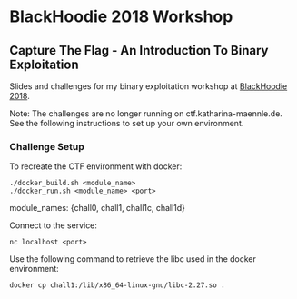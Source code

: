 # BlackHoodie 2018 Workshop
## Capture The Flag - An Introduction To Binary Exploitation

Slides and challenges for my binary exploitation workshop at [BlackHoodie 2018](https://www.blackhoodie.re/).

Note: The challenges are no longer running on ctf.katharina-maennle.de. See the following instructions to set up your own environment.


### Challenge Setup

To recreate the CTF environment with docker:

```
./docker_build.sh <module_name>
./docker_run.sh <module_name> <port>
```
module_names: {chall0, chall1, chall1c, chall1d}


Connect to the service:
```
nc localhost <port>
```


Use the following command to retrieve the libc used in the docker environment:
```
docker cp chall1:/lib/x86_64-linux-gnu/libc-2.27.so .
```
